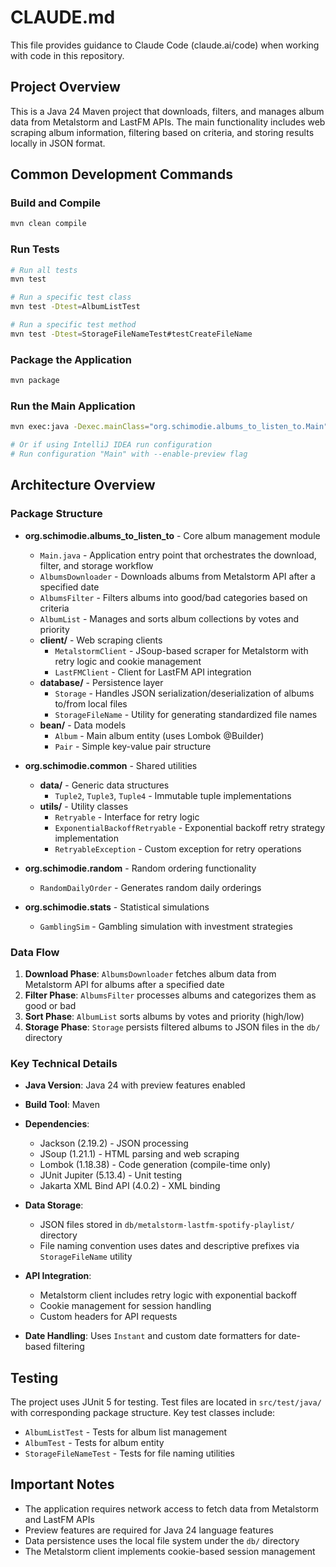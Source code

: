 # CLAUDE.md

This file provides guidance to Claude Code (claude.ai/code) when working with code in this repository.

## Project Overview

This is a Java 24 Maven project that downloads, filters, and manages album data from Metalstorm and LastFM APIs. The
main functionality includes web scraping album information, filtering based on criteria, and storing results locally in
JSON format.

## Common Development Commands

### Build and Compile

```bash
mvn clean compile
```

### Run Tests

```bash
# Run all tests
mvn test

# Run a specific test class
mvn test -Dtest=AlbumListTest

# Run a specific test method
mvn test -Dtest=StorageFileNameTest#testCreateFileName
```

### Package the Application

```bash
mvn package
```

### Run the Main Application

```bash
mvn exec:java -Dexec.mainClass="org.schimodie.albums_to_listen_to.Main" -Dexec.args="--enable-preview"

# Or if using IntelliJ IDEA run configuration
# Run configuration "Main" with --enable-preview flag
```

## Architecture Overview

### Package Structure

- **org.schimodie.albums_to_listen_to** - Core album management module
    - `Main.java` - Application entry point that orchestrates the download, filter, and storage workflow
    - `AlbumsDownloader` - Downloads albums from Metalstorm API after a specified date
    - `AlbumsFilter` - Filters albums into good/bad categories based on criteria
    - `AlbumList` - Manages and sorts album collections by votes and priority
    - **client/** - Web scraping clients
        - `MetalstormClient` - JSoup-based scraper for Metalstorm with retry logic and cookie management
        - `LastFMClient` - Client for LastFM API integration
    - **database/** - Persistence layer
        - `Storage` - Handles JSON serialization/deserialization of albums to/from local files
        - `StorageFileName` - Utility for generating standardized file names
    - **bean/** - Data models
        - `Album` - Main album entity (uses Lombok @Builder)
        - `Pair` - Simple key-value pair structure

- **org.schimodie.common** - Shared utilities
    - **data/** - Generic data structures
        - `Tuple2`, `Tuple3`, `Tuple4` - Immutable tuple implementations
    - **utils/** - Utility classes
        - `Retryable` - Interface for retry logic
        - `ExponentialBackoffRetryable` - Exponential backoff retry strategy implementation
        - `RetryableException` - Custom exception for retry operations

- **org.schimodie.random** - Random ordering functionality
    - `RandomDailyOrder` - Generates random daily orderings

- **org.schimodie.stats** - Statistical simulations
    - `GamblingSim` - Gambling simulation with investment strategies

### Data Flow

1. **Download Phase**: `AlbumsDownloader` fetches album data from Metalstorm API for albums after a specified date
2. **Filter Phase**: `AlbumsFilter` processes albums and categorizes them as good or bad
3. **Sort Phase**: `AlbumList` sorts albums by votes and priority (high/low)
4. **Storage Phase**: `Storage` persists filtered albums to JSON files in the `db/` directory

### Key Technical Details

- **Java Version**: Java 24 with preview features enabled
- **Build Tool**: Maven
- **Dependencies**:
    - Jackson (2.19.2) - JSON processing
    - JSoup (1.21.1) - HTML parsing and web scraping
    - Lombok (1.18.38) - Code generation (compile-time only)
    - JUnit Jupiter (5.13.4) - Unit testing
    - Jakarta XML Bind API (4.0.2) - XML binding

- **Data Storage**:
    - JSON files stored in `db/metalstorm-lastfm-spotify-playlist/` directory
    - File naming convention uses dates and descriptive prefixes via `StorageFileName` utility

- **API Integration**:
    - Metalstorm client includes retry logic with exponential backoff
    - Cookie management for session handling
    - Custom headers for API requests

- **Date Handling**: Uses `Instant` and custom date formatters for date-based filtering

## Testing

The project uses JUnit 5 for testing. Test files are located in `src/test/java/` with corresponding package structure.
Key test classes include:

- `AlbumListTest` - Tests for album list management
- `AlbumTest` - Tests for album entity
- `StorageFileNameTest` - Tests for file naming utilities

## Important Notes

- The application requires network access to fetch data from Metalstorm and LastFM APIs
- Preview features are required for Java 24 language features
- Data persistence uses the local file system under the `db/` directory
- The Metalstorm client implements cookie-based session management